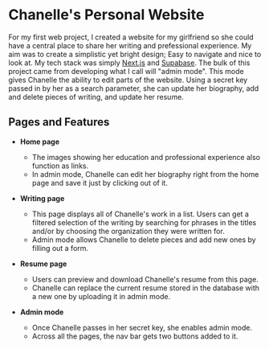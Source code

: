# Chanelle's Personal Website

For my first web project, I created a website for my girlfriend so she could have a central place to share her writing and prefessional experience. My aim was to create a simplistic yet bright design; Easy to navigate and nice to look at. My tech stack was simply [Next.js](https://nextjs.org/) and [Supabase](https://supabase.com/). The bulk of this project came from developing what I call will "admin mode". This mode gives Chanelle the ability to edit parts of the website. Using a secret key passed in by her as a search parameter, she can update her biography, add and delete pieces of writing, and update her resume.

## Pages and Features

* **Home page**
    - The images showing her education and professional experience also function as links.
    - In admin mode, Chanelle can edit her biography right from the home page and save it just by clicking out of it.

* **Writing page**
    - This page displays all of Chanelle's work in a list. Users can get a filtered selection of the writing by searching for phrases in the titles and/or by choosing the organization they were written for.
    - Admin mode allows Chanelle to delete pieces and add new ones by filling out a form.

* **Resume page**
    - Users can preview and download Chanelle's resume from this page.
    - Chanelle can replace the current resume stored in the database with a new one by uploading it in admin mode.

* **Admin mode**
    - Once Chanelle passes in her secret key, she enables admin mode.
    - Across all the pages, the nav bar gets two buttons added to it. 

